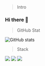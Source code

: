 > Intro
### Hi there 👋

> GitHub Stat

![GitHub stats](https://github-readme-stats.vercel.app/api?username=HyeonJuSon&show_icons=true)  




> Stack

<img src="https://img.shields.io/badge/linux-FCC624?style=for-the-badge&logo=linux&logoColor=black">
<img src="https://img.shields.io/badge/python-0769AD?style=for-the-badge&logo=python&logoColor=black">
<img src="https://img.shields.io/badge/c++-0769AD?style=for-the-badge&logo=c++&logoColor=black">

<!--
**jimilee/jimilee** is a ✨ _special_ ✨ repository because its `README.md` (this file) appears on your GitHub profile.

Here are some ideas to get you started:

- 🔭 I’m currently working on ... Multiple Object Tracking
- 🌱 I’m currently learning ... Computer Vision && Deep Learning
- 👯 I’m looking to collaborate on ...
- 🤔 I’m looking for help with ...
- 💬 Ask me about ...
- 📫 How to reach me: ...Email me
- 😄 Pronouns: ...
- ⚡ Fun fact: ...
-->
